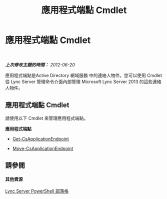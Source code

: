 ﻿---
title: 應用程式端點 Cmdlet
TOCTitle: 應用程式端點 Cmdlet
ms:assetid: 940e7d52-1fd0-4f7e-a116-ac5501477fb0
ms:mtpsurl: https://technet.microsoft.com/zh-tw/library/Gg415665(v=OCS.15)
ms:contentKeyID: 49291698
ms.date: 08/10/2015
mtps_version: v=OCS.15
ms.translationtype: HT
---

# 應用程式端點 Cmdlet

 

_**上次修改主題的時間：** 2012-06-20_

應用程式端點是Active Directory 網域服務 中的連絡人物件。您可以使用 Cmdlet 從 Lync Server 管理命令介面內部管理 Microsoft Lync Server 2013 的這些連絡人物件。

## 應用程式端點 Cmdlet

請使用以下 Cmdlet 來管理應用程式端點。

**應用程式端點**

  -   
    [Get-CsApplicationEndpoint](get-csapplicationendpoint.md)

  -   
    [Move-CsApplicationEndpoint](move-csapplicationendpoint.md)

## 請參閱

#### 其他資源

[Lync Server PowerShell 部落格](http://go.microsoft.com/fwlink/?linkid=203150%26clcid=0x404)

